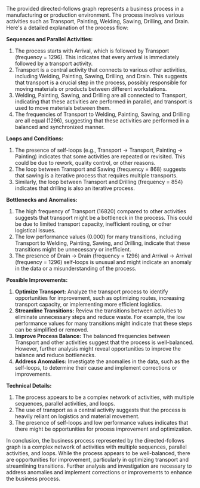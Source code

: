 The provided directed-follows graph represents a business process in a manufacturing or production environment. The process involves various activities such as Transport, Painting, Welding, Sawing, Drilling, and Drain. Here's a detailed explanation of the process flow:

**Sequences and Parallel Activities:**

1. The process starts with Arrival, which is followed by Transport (frequency = 1296). This indicates that every arrival is immediately followed by a transport activity.
2. Transport is a central activity that connects to various other activities, including Welding, Painting, Sawing, Drilling, and Drain. This suggests that transport is a crucial step in the process, possibly responsible for moving materials or products between different workstations.
3. Welding, Painting, Sawing, and Drilling are all connected to Transport, indicating that these activities are performed in parallel, and transport is used to move materials between them.
4. The frequencies of Transport to Welding, Painting, Sawing, and Drilling are all equal (1296), suggesting that these activities are performed in a balanced and synchronized manner.

**Loops and Conditions:**

1. The presence of self-loops (e.g., Transport -> Transport, Painting -> Painting) indicates that some activities are repeated or revisited. This could be due to rework, quality control, or other reasons.
2. The loop between Transport and Sawing (frequency = 868) suggests that sawing is a iterative process that requires multiple transports.
3. Similarly, the loop between Transport and Drilling (frequency = 854) indicates that drilling is also an iterative process.

**Bottlenecks and Anomalies:**

1. The high frequency of Transport (16820) compared to other activities suggests that transport might be a bottleneck in the process. This could be due to limited transport capacity, inefficient routing, or other logistical issues.
2. The low performance values (0.000) for many transitions, including Transport to Welding, Painting, Sawing, and Drilling, indicate that these transitions might be unnecessary or inefficient.
3. The presence of Drain -> Drain (frequency = 1296) and Arrival -> Arrival (frequency = 1296) self-loops is unusual and might indicate an anomaly in the data or a misunderstanding of the process.

**Possible Improvements:**

1. **Optimize Transport:** Analyze the transport process to identify opportunities for improvement, such as optimizing routes, increasing transport capacity, or implementing more efficient logistics.
2. **Streamline Transitions:** Review the transitions between activities to eliminate unnecessary steps and reduce waste. For example, the low performance values for many transitions might indicate that these steps can be simplified or removed.
3. **Improve Process Balance:** The balanced frequencies between Transport and other activities suggest that the process is well-balanced. However, further analysis might reveal opportunities to improve the balance and reduce bottlenecks.
4. **Address Anomalies:** Investigate the anomalies in the data, such as the self-loops, to determine their cause and implement corrections or improvements.

**Technical Details:**

1. The process appears to be a complex network of activities, with multiple sequences, parallel activities, and loops.
2. The use of transport as a central activity suggests that the process is heavily reliant on logistics and material movement.
3. The presence of self-loops and low performance values indicates that there might be opportunities for process improvement and optimization.

In conclusion, the business process represented by the directed-follows graph is a complex network of activities with multiple sequences, parallel activities, and loops. While the process appears to be well-balanced, there are opportunities for improvement, particularly in optimizing transport and streamlining transitions. Further analysis and investigation are necessary to address anomalies and implement corrections or improvements to enhance the business process.